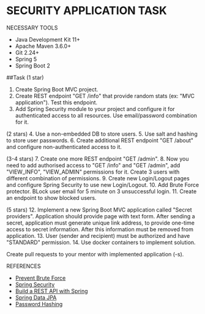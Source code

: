 # SECURITY APPLICATION TASK
NECESSARY TOOLS
* Java Development Kit 11+
* Apache Maven 3.6.0+
* Git 2.24+
* Spring 5
* Spring Boot 2

##Task
(1 star)
1. Create Spring Boot MVC project.
2. Create REST endpoint "GET /info" that provide random stats (ex: "MVC application"). Test this endpoint.
3. Add Spring Security module to your project and configure it for authenticated access to all resources. Use email/password combination for it.

(2 stars)
4. Use a non-embedded DB to store users.
5. Use salt and hashing to store user passwords.
6. Create additional REST endpoint "GET /about" and configure non-authenticated access to it.

(3-4 stars)
7. Create one more REST endpoint "GET /admin".
8. Now you need to add authorised access to "GET /info" and "GET /admin", add "VIEW_INFO", "VIEW_ADMIN" permissions for it. Create 3 users with different combination of permissions.
9. Create new Login/Logout pages and configure Spring Security to use new Login/Logout.
10. Add Brute Force protector. BLock user email for 5 minute on 3 unsuccessful login.
11. Create an endpoint to show blocked users.

(5 stars)
12. Implement a new Spring Boot MVC application called "Secret providers". Application should provide page with text form. After sending a secret, application must generate unique link address, to provide one-time access to secret information. After this information must be removed from application.
13. User (sender and recipient) must be authorized and have "STANDARD" permission.
14. Use docker containers to implement solution.

Create pull requests to your mentor with implemented application (-s).

REFERENCES
* [Prevent Brute Force](https://www.baeldung.com/spring-security-block-brute-force-authentication-attempts)
* [Spring Security](https://docs.spring.io/spring-security/site/docs/current/reference/html5/)
* [Build a REST API with Spring](https://www.baeldung.com/building-a-restful-web-service-with-spring-and-java-based-configuration)
* [Spring Data JPA](https://docs.spring.io/spring-data/jpa/docs/current/reference/html/#reference)
* [Password Hashing](https://www.baeldung.com/java-password-hashing)